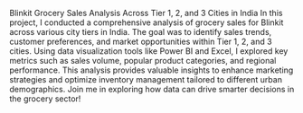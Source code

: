 Blinkit Grocery Sales Analysis Across Tier 1, 2, and 3 Cities in India
In this project, I conducted a comprehensive analysis of grocery sales for Blinkit across various city tiers in India. The goal was to identify sales trends, customer preferences, and market opportunities within Tier 1, 2, and 3 cities. Using data visualization tools like Power BI and Excel, I explored key metrics such as sales volume, popular product categories, and regional performance. This analysis provides valuable insights to enhance marketing strategies and optimize inventory management tailored to different urban demographics.
Join me in exploring how data can drive smarter decisions in the grocery sector!
